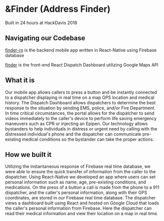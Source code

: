 # &Finder (Address Finder)
Built in 24 hours at HackDavis 2018

## Navigating our Codebase
[finder-rn](https://github.com/zsilverman/HackDavis18/tree/master/finder-rn) is the backend mobile app written in React-Native using Firebase database

[finder](https://github.com/zsilverman/HackDavis18/tree/master/finder) is the front-end React Dispatch Dashboard utilizing Google Maps API

## What it is
Our mobile app allows callers to press a button and be instantly connected to a dispatcher displaying in real time on a map GPS location and medical history. The Dispatch Dashboard allows dispatchers to determine the best response to the situation by sending EMS, police, and/or Fire Department. In time critical circumstances, the portal allows for the dispatcher to send videos immediately to the caller's device to perform life saving emergency maneuvers such as CPR or injecting an Epipen. Our technology allows bystanders to help individuals in distress or urgent need by calling with the distressed individual's phone and the dispatcher can communicate pre-existing medical conditions so the bystander can take the proper actions.

## How we built it
Utilizing the instantaneous response of Firebase real time database, we were able to ensure the quick transfer of information from the caller to the dispatcher. Using React-Native we developed an app where users can set personal information such as name, age, pre-existing conditions, and medications. On the press of a button a call is made from the phone to a 911 dispatcher, and the caller's personal information, along with their GPS coordinates, are stored in our Firebase real time database. The dispatcher views a dashboard built using React and hosted on Google Cloud that loads the caller's personal information from Firebase. Here the dispatcher can read their medical information and view their location on a map in real time.


